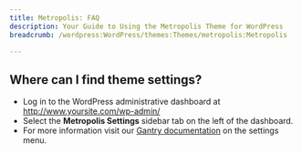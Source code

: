 ```yaml
---
title: Metropolis: FAQ
description: Your Guide to Using the Metropolis Theme for WordPress
breadcrumb: /wordpress:WordPress/themes:Themes/metropolis:Metropolis

---
```


Where can I find theme settings?
-----
* Log in to the WordPress administrative dashboard at http://www.yoursite.com/wp-admin/
* Select the **Metropolis Settings** sidebar tab on the left of the dashboard.
* For more information visit our [Gantry documentation][gantry] on the settings menu.



[gantry]: http://gantry-framework.org/documentation/wordpress/configure/